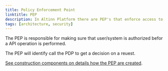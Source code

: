 ```yaml
---
title: Policy Enforcement Point
linktitle: PEP
description: In Altinn Platform there are PEP's that enforce access to different types of API
tags: [architecture, security]
---
```


The PEP is responsible for making sure that user/system is authorized befor a API operation is performed.

The PEP will identify call the PDP to get a decision on a reuest.

[See construction components on details how the PEP are created](technology/architecture/components/application/construction/altinn-platform/authorization/accesscontrol/pep/).
